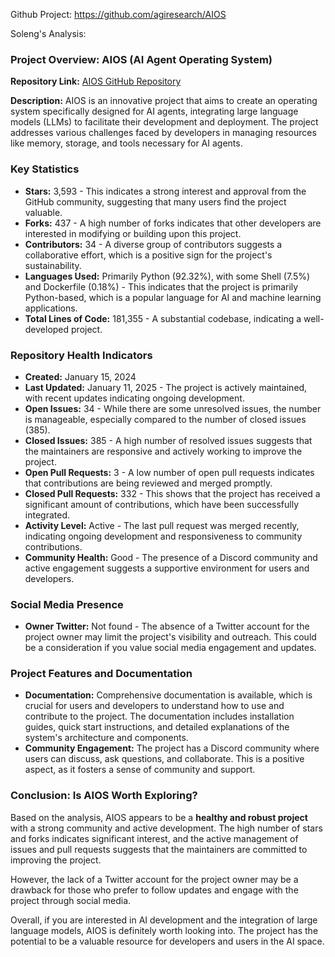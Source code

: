 Github Project: https://github.com/agiresearch/AIOS

Soleng's Analysis:

### Project Overview: AIOS (AI Agent Operating System)

**Repository Link:** [AIOS GitHub Repository](https://github.com/agiresearch/AIOS)

**Description:** AIOS is an innovative project that aims to create an operating system specifically designed for AI agents, integrating large language models (LLMs) to facilitate their development and deployment. The project addresses various challenges faced by developers in managing resources like memory, storage, and tools necessary for AI agents.

### Key Statistics

- **Stars:** 3,593 - This indicates a strong interest and approval from the GitHub community, suggesting that many users find the project valuable.
- **Forks:** 437 - A high number of forks indicates that other developers are interested in modifying or building upon this project.
- **Contributors:** 34 - A diverse group of contributors suggests a collaborative effort, which is a positive sign for the project's sustainability.
- **Languages Used:** Primarily Python (92.32%), with some Shell (7.5%) and Dockerfile (0.18%) - This indicates that the project is primarily Python-based, which is a popular language for AI and machine learning applications.
- **Total Lines of Code:** 181,355 - A substantial codebase, indicating a well-developed project.

### Repository Health Indicators

- **Created:** January 15, 2024
- **Last Updated:** January 11, 2025 - The project is actively maintained, with recent updates indicating ongoing development.
- **Open Issues:** 34 - While there are some unresolved issues, the number is manageable, especially compared to the number of closed issues (385).
- **Closed Issues:** 385 - A high number of resolved issues suggests that the maintainers are responsive and actively working to improve the project.
- **Open Pull Requests:** 3 - A low number of open pull requests indicates that contributions are being reviewed and merged promptly.
- **Closed Pull Requests:** 332 - This shows that the project has received a significant amount of contributions, which have been successfully integrated.
- **Activity Level:** Active - The last pull request was merged recently, indicating ongoing development and responsiveness to community contributions.
- **Community Health:** Good - The presence of a Discord community and active engagement suggests a supportive environment for users and developers.

### Social Media Presence

- **Owner Twitter:** Not found - The absence of a Twitter account for the project owner may limit the project's visibility and outreach. This could be a consideration if you value social media engagement and updates.

### Project Features and Documentation

- **Documentation:** Comprehensive documentation is available, which is crucial for users and developers to understand how to use and contribute to the project. The documentation includes installation guides, quick start instructions, and detailed explanations of the system's architecture and components.
- **Community Engagement:** The project has a Discord community where users can discuss, ask questions, and collaborate. This is a positive aspect, as it fosters a sense of community and support.

### Conclusion: Is AIOS Worth Exploring?

Based on the analysis, AIOS appears to be a **healthy and robust project** with a strong community and active development. The high number of stars and forks indicates significant interest, and the active management of issues and pull requests suggests that the maintainers are committed to improving the project.

However, the lack of a Twitter account for the project owner may be a drawback for those who prefer to follow updates and engage with the project through social media.

Overall, if you are interested in AI development and the integration of large language models, AIOS is definitely worth looking into. The project has the potential to be a valuable resource for developers and users in the AI space.